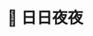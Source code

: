 ---
title: 💫 日日夜夜
# view: card
# url: /posts/

sections:
  - block: collection
    content:
      title: ⚗️ 好东西
      subtitle:
      text:
#     count: 3
      filters:
        author: ''
        category: ''
        exclude_featured: false
        publication_type: ''
#       tag: 'moment'
      offset: 0
      order: desc
      page_type: posts
    design:
      view: card
      columns: '1'
---